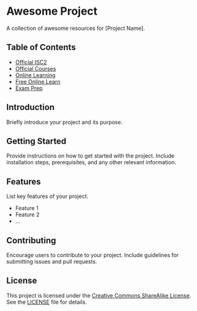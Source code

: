 # Awesome Project

A collection of awesome resources for [Project Name].

## Table of Contents

- [Official ISC2](#introduction)
- [Official Courses ](#getting-started)
- [Online Learning ](#features)
- [Free Online Learn](#contributing)
- [Exam Prep](#license)

## Introduction

Briefly introduce your project and its purpose.

## Getting Started

Provide instructions on how to get started with the project. Include installation steps, prerequisites, and any other relevant information.

## Features

List key features of your project.

- Feature 1
- Feature 2
- ...

## Contributing

Encourage users to contribute to your project. Include guidelines for submitting issues and pull requests.

## License

This project is licensed under the [Creative Commons ShareAlike License](https://creativecommons.org/licenses/cc-sa/4.0/). See the [LICENSE](LICENSE) file for details.
